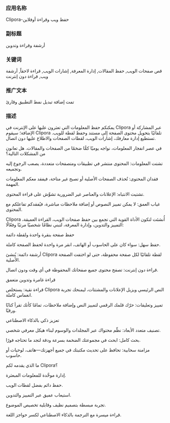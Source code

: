 




### 应用名称
Clipora-حفظ ويب وقراءة أوفلاين


### 副标题
أرشفة وقراءة وتدوين


### 关键词
قص صفحات الويب, حفظ المقالات, إدارة المعرفة, إشارات الويب, قراءة لاحقاً, أرشفة ويب, قراءة دون إنترنت


### 推广文本
تمت إضافة تبديل نمط التطبيق وقارئ




### 描述

يمكنكم حفظ المعلومات التي تعثرون عليها على الإنترنت في Clipora عبر المشاركة أو الإضافة؛ سيقوم Clipora تلقائيًا بتحويل محتوى الصفحة إلى مستند وحفظ لقطة للويب. تستطيع إدارة معارفك، إشارات الويب، لقطات الصفحات والاطلاع عليها دون اتصال.

في عصر انفجار المعلومات، نواجه يوميًا كمًّا ضخمًا من الصفحات والمقالات. هل تعانون من المشكلات التالية؟

تشتت المعلومات: المحتوى منتشر في تطبيقات ومتصفحات متعددة، يصعب الرجوع إليه وتجميعه.

فقدان المحتوى: تُحذف الصفحات الأصلية أو تصبح غير متاحة، فيفقد معكم المعلومات المهمة.

تشتيت الانتباه: الإعلانات والعناصر غير الضرورية تشوِّش على قراءة المحتوى.

غياب العمق: لا يمكن تمييز النصوص أو إضافة ملاحظات مباشرة، فيُفقدكم تفاعلكم مع المحتوى.

Clipora أُنشئت لتكون الأداة القوية التي تجمع بين حفظ صفحات الويب، القراءة العميقة، التمييز والتدوين، وإدارة المعرفة، لتبني نظامًا شخصيًا مرتبًا وفعّالًا:

حفظ صفحة بنقرة واحدة ولقطة دائمة

حفظ سهل: سواء كان على الحاسوب أو الهاتف، انقر مرة واحدة لحفظ الصفحة كاملة.

أرشفة دائمة: يُنشئ Clipora لقطة تلقائيًا لكل صفحة محفوظة، حتى لو اختفت الصفحة الأصلية.

قراءة دون إنترنت: تصفح محتوى جميع صفحاتك المحفوظة في أي وقت ودون اتصال.

قراءة غامرة وتدوين متعمق

قراءة نقية: يستخلص Clipora النص الرئيسي ويزيل الإعلانات والمشتتات، ليمنحك تجربة انغماس كاملة.

تمييز وتعليقات: حرّك قلمك الرقمي لتمييز النص وإضافة ملاحظات، تمامًا كأنك تقرأ كتابًا ورقيًا.

تعزيز ذكي بالذكاء الاصطناعي

تصنيف متعدد الأبعاد: نظّم محتواك عبر المجلدات والوسوم لبناء هيكل معرفي شخصي.

بحث كامل: ابحث في مجموعتك الضخمة بسرعة ودقة لتجد ما تحتاجه فورًا.

مزامنة سحابية: تحافظ على تحديث مكتبتك في جميع أجهزتك—هاتف، لوحيات أو حاسوب.

ما الذي يقدمه لكم Clipora؟

إدارة موحَّدة للمعلومات المبعثرة.

حفظ دائم بفضل لقطات الويب.

استيعاب عميق عبر التمييز والتدوين.

تجربة مبسطة بتصميم نظيف وقابلية تخصيص الموضوع.

قراءة ميسرة مع الترجمة بالذكاء الاصطناعي لكسر حواجز اللغة.